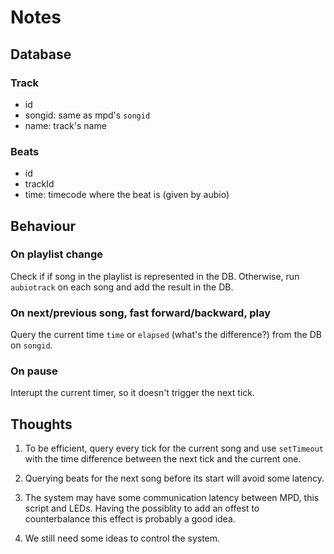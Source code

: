 # Notes

## Database

### Track

- id
- songid: same as mpd's `songid`
- name: track's name

### Beats

- id
- trackId
- time: timecode where the beat is (given by aubio)

## Behaviour

### On playlist change

Check if if song in the playlist is represented in the DB.
Otherwise, run `aubiotrack` on each song and add the result in the DB.

### On next/previous song, fast forward/backward, play

Query the current time `time` or `elapsed` (what's the difference?) from the DB on `songid`.

### On pause

Interupt the current timer, so it doesn't trigger the next tick.

## Thoughts

1) To be efficient, query every tick for the current song and use `setTimeout` with
the time difference between the next tick and the current one.

1) Querying beats for the next song before its start will avoid some latency.

1) The system may have some communication latency between MPD, this script and LEDs.
Having the possiblity to add an offest to counterbalance this effect is probably a good idea.

1) We still need some ideas to control the system.
